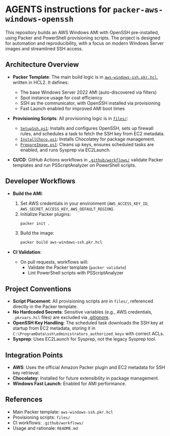 # AGENTS instructions for `packer-aws-windows-openssh`

This repository builds an AWS Windows AMI with OpenSSH pre-installed, using Packer and PowerShell provisioning scripts. The project is designed for automation and reproducibility, with a focus on modern Windows Server images and streamlined SSH access.

## Architecture Overview

- **Packer Template**: The main build logic is in [`aws-windows-ssh.pkr.hcl`](./aws-windows-ssh.pkr.hcl), written in HCL2. It defines:
  - The base Windows Server 2022 AMI (auto-discovered via filters)
  - Spot instance usage for cost efficiency
  - SSH as the communicator, with OpenSSH installed via provisioning
  - Fast Launch enabled for improved AMI boot times

- **Provisioning Scripts**: All provisioning logic is in [`files/`](./files/):
  - [`SetupSsh.ps1`](./files/SetupSsh.ps1): Installs and configures OpenSSH, sets up firewall rules, and schedules a task to fetch the SSH key from EC2 metadata.
  - [`InstallChoco.ps1`](./files/InstallChoco.ps1): Installs Chocolatey for package management.
  - [`PrepareImage.ps1`](./files/PrepareImage.ps1): Cleans up keys, ensures scheduled tasks are enabled, and runs Sysprep via EC2Launch.

- **CI/CD**: GitHub Actions workflows in [`.github/workflows/`](../.github/workflows/) validate Packer templates and run PSScriptAnalyzer on PowerShell scripts.

## Developer Workflows

- **Build the AMI**:
  1. Set AWS credentials in your environment (`AWS_ACCESS_KEY_ID`, `AWS_SECRET_ACCESS_KEY`, `AWS_DEFAULT_REGION`).
  2. Initialize Packer plugins:
     ```sh
     packer init .
     ```
  3. Build the image:
     ```sh
     packer build aws-windows-ssh.pkr.hcl
     ```

- **CI Validation**:
  - On pull requests, workflows will:
    - Validate the Packer template (`packer validate`)
    - Lint PowerShell scripts with PSScriptAnalyzer

## Project Conventions

- **Script Placement**: All provisioning scripts are in `files/`, referenced directly in the Packer template.
- **No Hardcoded Secrets**: Sensitive variables (e.g., AWS credentials, `.pkrvars.hcl` files) are excluded via [.gitignore](./.gitignore).
- **OpenSSH Key Handling**: The scheduled task downloads the SSH key at startup from EC2 metadata, storing it in `C:\ProgramData\ssh\administrators_authorized_keys` with correct ACLs.
- **Sysprep**: Uses EC2Launch for Sysprep, not the legacy Sysprep tool.

## Integration Points

- **AWS**: Uses the official Amazon Packer plugin and EC2 metadata for SSH key retrieval.
- **Chocolatey**: Installed for future extensibility in package management.
- **Windows Fast Launch**: Enabled for AMI performance.

## References

- Main Packer template: `aws-windows-ssh.pkr.hcl`
- Provisioning scripts: `files/`
- CI workflows: `.github/workflows/`
- Usage and rationale: `README.md`
